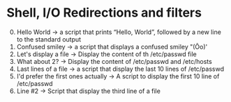 # Shell, I/O Redirections and filters
0. Hello World -> a script that prints “Hello, World”, followed by a new line to the standard output
1. Confused smiley -> a script that displays a confused smiley "(Ôo)'
2. Let's display a file -> Display the content of th /etc/passwd file
3. What about 2? -> Display the content of /etc/passwd and /etc/hosts
4. Last lines of a file -> a script that display the last 10 lines of /etc/passwd
5. I'd prefer the first ones actually -> A script to display the first 10 line of /etc/passwd
6. Line #2 -> Script that display the third line of a file
